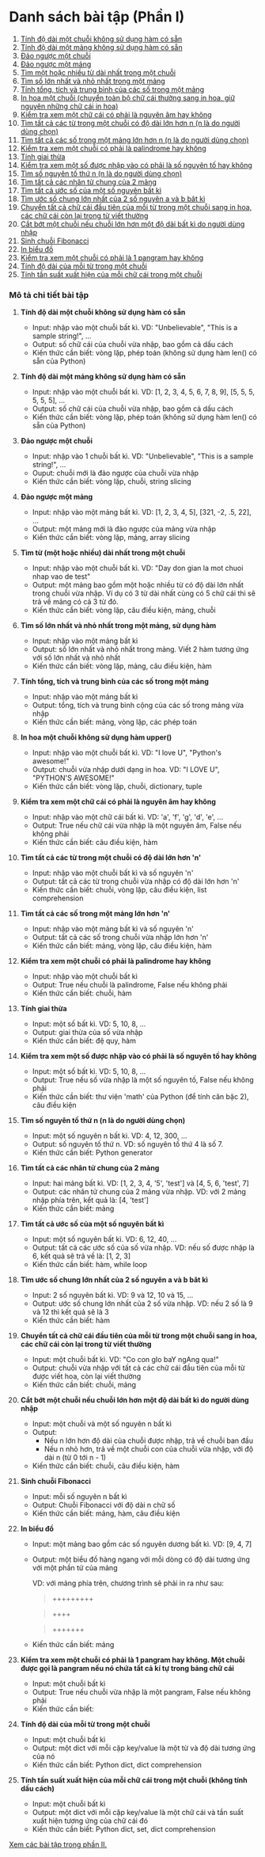 # Danh sách bài tập (Phần I)

1. <a href="https://github.com/hoanvu/basic_programming_exercises/blob/master/solutions/part_1/basic_001.py">Tính độ dài một chuỗi không sử dụng hàm có sẵn</a>
2. <a href="https://github.com/hoanvu/basic_programming_exercises/blob/master/solutions/part_1/basic_002.py">Tính độ dài một mảng không sử dụng hàm có sẵn</a>
3. <a href="https://github.com/hoanvu/basic_programming_exercises/blob/master/solutions/part_1/basic_003.py">Đảo ngược một chuỗi</a>
4. <a href="https://github.com/hoanvu/basic_programming_exercises/blob/master/solutions/part_1/basic_004.py">Đảo ngược một mảng</a>
5. <a href="https://github.com/hoanvu/basic_programming_exercises/blob/master/solutions/part_1/basic_005.py">Tìm một hoặc nhiều từ dài nhất trong một chuỗi</a>
6. <a href="https://github.com/hoanvu/basic_programming_exercises/blob/master/solutions/part_1/basic_006.py">Tìm số lớn nhất và nhỏ nhất trong một mảng</a>
7. <a href="https://github.com/hoanvu/basic_programming_exercises/blob/master/solutions/part_1/basic_007.py">Tính tổng, tích và trung bình của các số trong một mảng</a>
8. <a href="https://github.com/hoanvu/basic_programming_exercises/blob/master/solutions/part_1/basic_008.py">In hoa một chuỗi (chuyển toàn bộ chữ cái thường sang in hoa, giữ nguyên những chữ cái in hoa)</a>
9. <a href="https://github.com/hoanvu/basic_programming_exercises/blob/master/solutions/part_1/basic_009.py">Kiểm tra xem một chữ cái có phải là nguyên âm hay không</a>
10. <a href="https://github.com/hoanvu/basic_programming_exercises/blob/master/solutions/part_1/basic_010.py">Tìm tất cả các từ trong một chuỗi có độ dài lớn hơn n (n là do người dùng chọn)</a>
11. <a href="https://github.com/hoanvu/basic_programming_exercises/blob/master/solutions/part_1/basic_011.py">Tìm tất cả các số trong một mảng lớn hơn n (n là do người dùng chọn)</a>
12. <a href="https://github.com/hoanvu/basic_programming_exercises/blob/master/solutions/part_1/basic_012.py">Kiểm tra xem một chuỗi có phải là palindrome hay không</a>
13. <a href="https://github.com/hoanvu/basic_programming_exercises/blob/master/solutions/part_1/basic_013.py">Tính giai thừa</a>
14. <a href="https://github.com/hoanvu/basic_programming_exercises/blob/master/solutions/part_1/basic_014.py">Kiểm tra xem một số được nhập vào có phải là số nguyên tố hay không</a>
15. <a href="https://github.com/hoanvu/basic_programming_exercises/blob/master/solutions/part_1/basic_015.py">Tìm số nguyên tố thứ n (n là do người dùng chọn)</a>
16. <a href="https://github.com/hoanvu/basic_programming_exercises/blob/master/solutions/part_1/basic_016.py">Tìm tất cả các nhân tử chung của 2 mảng</a>
17. <a href="https://github.com/hoanvu/basic_programming_exercises/blob/master/solutions/part_1/basic_017.py">Tìm tất cả ước số của một số nguyên bất kì</a>
18. <a href="https://github.com/hoanvu/basic_programming_exercises/blob/master/solutions/part_1/basic_018.py">Tìm ước số chung lớn nhất của 2 số nguyên a và b bât kì</a>
19. <a href="https://github.com/hoanvu/basic_programming_exercises/blob/master/solutions/part_1/basic_019.py">Chuyển tất cả chữ cái đầu tiên của mỗi từ trong một chuỗi sang in hoa, các chữ cái còn lại trong từ viết thường</a>
20. <a href="https://github.com/hoanvu/basic_programming_exercises/blob/master/solutions/part_1/basic_020.py">Cắt bớt một chuỗi nếu chuỗi lớn hơn một độ dài bất kì do người dùng nhập</a>
21. <a href="https://github.com/hoanvu/basic_programming_exercises/blob/master/solutions/part_1/basic_021.py">Sinh chuỗi Fibonacci</a>
22. <a href="https://github.com/hoanvu/basic_programming_exercises/blob/master/solutions/part_1/basic_022.py">In biểu đồ</a>
23. <a href="https://github.com/hoanvu/basic_programming_exercises/blob/master/solutions/part_1/basic_023.py">Kiểm tra xem một chuỗi có phải là 1 pangram hay không</a>
24. <a href="https://github.com/hoanvu/basic_programming_exercises/blob/master/solutions/part_1/basic_024.py">Tính độ dài của mỗi từ trong một chuỗi</a>
25. <a href="https://github.com/hoanvu/basic_programming_exercises/blob/master/solutions/part_1/basic_025.py">Tính tần suất xuất hiện của mỗi chữ cái trong một chuỗi</a>

### Mô tả chi tiết bài tập
1. <strong>Tính độ dài một chuỗi không sử dụng hàm có sẵn</strong>
    + Input: nhập vào một chuỗi bất kì. VD: "Unbelievable", "This is a sample string!", ...
    + Output: số chữ cái của chuỗi vừa nhập, bao gồm cả dấu cách
    + Kiến thức cần biết: vòng lặp, phép toán (không sử dụng hàm len() có sẵn của Python)

2. <strong>Tính độ dài một mảng không sử dụng hàm có sẵn</strong>
    + Input: nhập vào một chuỗi bất kì. VD: [1, 2, 3, 4, 5, 6, 7, 8, 9], [5, 5, 5, 5, 5, 5], ...
    + Output: số chữ cái của chuỗi vừa nhập, bao gồm cả dấu cách
    + Kiến thức cần biết: vòng lặp, phép toán (không sử dụng hàm len() có sẵn của Python)

3. <strong>Đảo ngược một chuỗi</strong>
    + Input: nhập vào 1 chuỗi bất kì. VD: "Unbelievable", "This is a sample string!", ...
    + Ouput: chuỗi mới là đảo ngược của chuỗi vừa nhập
    + Kiến thức cần biết: vòng lặp, chuỗi, string slicing

4. <strong>Đảo ngược một mảng</strong>
    + Input: nhập vào một mảng bất kì. VD: [1, 2, 3, 4, 5], [321, -2, .5, 22], ...
    + Output: một mảng mới là đảo ngược của mảng vừa nhập
    + Kiến thức cần biết: vòng lặp, mảng, array slicing

5. <strong>Tìm từ (một hoặc nhiều) dài nhất trong một chuỗi</strong>
    + Input: nhập vào một chuỗi bất kì. VD: "Day don gian la mot chuoi nhap vao de test"
    + Output: một mảng bao gồm một hoặc nhiều từ có độ dài lớn nhất trong chuỗi vừa nhập. Ví dụ có 3 từ dài nhất cùng có 5 chữ cái thì sẽ trả về mảng có cả 3 từ đó.
    + Kiến thức cần biết: vòng lặp, câu điều kiện, mảng, chuỗi

6. <strong>Tìm số lớn nhất và nhỏ nhất trong một mảng, sử dụng hàm</strong>
    + Input: nhập vào một mảng bất kì
    + Output: số lớn nhất và nhỏ nhất trong mảng. Viết 2 hàm tương ứng với số lớn nhất và nhỏ nhất
    + Kiến thức cần biết: vòng lặp, mảng, câu điều kiện, hàm

7. <strong>Tính tổng, tích và trung bình của các số trong một mảng</strong>
    + Input: nhập vào một mảng bất kì
    + Output: tổng, tích và trung bình cộng của các số trong mảng vừa nhập
    + Kiến thức cần biết: mảng, vòng lặp, các phép toán

8. <strong>In hoa một chuỗi không sử dụng hàm upper()</strong>
    + Input: nhập vào một chuỗi bất kì. VD: "I love U", "Python's awesome!"
    + Output: chuỗi vừa nhập dưới dạng in hoa. VD: "I LOVE U", "PYTHON'S AWESOME!"
    + Kiến thức cần biết: vòng lặp, chuỗi, dictionary, tuple

9. <strong>Kiểm tra xem một chữ cái có phải là nguyên âm hay không</strong>
    + Input: nhập vào một chữ cái bất kì. VD: 'a', 'f', 'g', 'd', 'e', ...
    + Output: True nếu chữ cái vừa nhập là một nguyên âm, False nếu không phải
    + Kiến thức cần biết: câu điều kiện, hàm

10. <strong>Tìm tất cả các từ trong một chuỗi có độ dài lớn hơn 'n'</strong>
    + Input: nhập vào một chuỗi bất kì và số nguyên 'n'
    + Output: tất cả các từ trong chuỗi vừa nhập có độ dài lớn hơn 'n'
    + Kiến thức cần biết: chuỗi, vòng lặp, câu điều kiện, list comprehension

11. <strong>Tìm tất cả các số trong một mảng lớn hơn 'n'</strong>
    + Input: nhập vào một mảng bất kì và số nguyên 'n'
    + Output: tất cả các số trong chuỗi vừa nhập lớn hơn 'n'
    + Kiến thức cần biết: mảng, vòng lặp, câu điều kiện, hàm

12. <strong>Kiểm tra xem một chuỗi có phải là palindrome hay không</strong>
    + Input: nhập vào một chuỗi bất kì
    + Output: True nếu chuỗi là palindrome, False nếu không phải
    + Kiến thức cần biết: chuỗi, hàm

13. <strong>Tính giai thừa</strong>
    + Input: một số bất kì. VD: 5, 10, 8, ...
    + Output: giai thừa của số vừa nhập
    + Kiến thức cần biết: đệ quy, hàm

14. <strong>Kiểm tra xem một số được nhập vào có phải là số nguyên tố hay không</strong>
    + Input: một số bất kì. VD: 5, 10, 8, ...
    + Output: True nếu số vừa nhập là một số nguyên tố, False nếu không phải
    + Kiến thức cần biết: thư viện 'math' của Python (để tính căn bậc 2), câu điều kiện

15. <strong>Tìm số nguyên tố thứ n (n là do người dùng chọn)</strong>
    + Input: một số nguyên n bất kì. VD: 4, 12, 300, ...
    + Output: số nguyên tố thứ n. VD: số nguyên tố thứ 4 là số 7.
    + Kiến thức cần biết: Python generator

16. <strong>Tìm tất cả các nhân tử chung của 2 mảng</strong>
    + Input: hai mảng bất kì. VD: [1, 2, 3, 4, '5', 'test'] và [4, 5, 6, 'test', 7]
    + Output: các nhân tử chung của 2 mảng vừa nhập. VD: với 2 mảng nhập phía trên, kết quả là: [4, 'test']
    + Kiến thức cần biết: mảng

17. <strong>Tìm tất cả ước số của một số nguyên bất kì</strong>
    + Input: một số nguyên bất kì. VD: 6, 12, 40, ...
    + Output: tất cả các ước số của số vừa nhập. VD: nếu số được nhập là 6, kết quả sẽ trả về là: [1, 2, 3]
    + Kiến thức cần biết: hàm, while loop

18. <strong>Tìm ước số chung lớn nhất của 2 số nguyên a và b bât kì</strong>
    + Input: 2 số nguyên bất kì. VD: 9 và 12, 10 và 15, ...
    + Output: ước số chung lớn nhất của 2 số vừa nhập. VD: nếu 2 số là 9 và 12 thì kết quả sẽ là 3
    + Kiến thức cần biết: hàm

19. <strong>Chuyển tất cả chữ cái đầu tiên của mỗi từ trong một chuỗi sang in hoa, các chữ cái còn lại trong từ viết thường</strong>
    + Input: một chuỗi bất kì. VD: "Co con gIo baY ngAng qua!"
    + Output: chuỗi vừa nhập với tất cả các chữ cái đầu tiên của mỗi từ được viết hoa, còn lại viết thường
    + Kiến thức cần biết: chuỗi, mảng

20. <strong>Cắt bớt một chuỗi nếu chuỗi lớn hơn một độ dài bất kì do người dùng nhập</strong>
    + Input: một chuỗi và một số nguyên n bất kì
    + Output: 
        + Nếu n lớn hơn độ dài của chuỗi được nhập, trả về chuỗi ban đầu
        + Nếu n nhỏ hơn, trả về một chuỗi con của chuỗi vừa nhập, với độ dài n (từ 0 tới n - 1)
    + Kiến thức cần biết: chuỗi, câu điều kiện, hàm

21. <strong>Sinh chuỗi Fibonacci</strong>
    + Input: mỗi số nguyên n bất kì
    + Output: Chuỗi Fibonacci với độ dài n chữ số
    + Kiến thức cần biết: mảng, hàm, câu điều kiện

22. <strong>In biểu đồ</strong>
    + Input: một mảng bao gồm các số nguyên dương bất kì. VD: [9, 4, 7]
    + Output: một biểu đồ hàng ngang với mỗi dòng có độ dài tương ứng với một phần tử của mảng
        
        VD: với mảng phía trên, chương trình sẽ phải in ra như sau:

        >+++++++++
        
        >++++
        
        >+++++++
    + Kiến thức cần biết: mảng

23. <strong>Kiểm tra xem một chuỗi có phải là 1 pangram hay không. Một chuỗi được gọi là pangram nếu nó chứa tất cả kí tự trong bảng chữ cái</strong>
    + Input: một chuỗi bất kì
    + Output: True nếu chuỗi vừa nhập là một pangram, False nếu không phải
    + Kiến thức cần biết: 

24. <strong>Tính độ dài của mỗi từ trong một chuỗi</strong>
    + Input: một chuỗi bất kì
    + Output: một dict với mỗi cặp key/value là một từ và độ dài tương ứng của nó
    + Kiến thức cần biết: Python dict, dict comprehension

25. <strong>Tính tần suất xuất hiện của mỗi chữ cái trong một chuỗi (không tính dấu cách)</strong>
    + Input: một chuỗi bất kì
    + Output: một dict với mỗi cặp key/value là một chữ cái và tần suất xuất hiện tương ứng của chữ cái đó
    + Kiến thức cần biết: Python dict, set, dict comprehension

<a href="https://github.com/hoanvu/basic_programming_exercises/blob/master/Ph%E1%BA%A7n%202.md">Xem các bài tập trong phần II.</a>